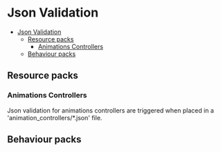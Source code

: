 # Json Validation

- [Json Validation](#json-validation)
  - [Resource packs](#resource-packs)
    - [Animations Controllers](#animations-controllers)
  - [Behaviour packs](#behaviour-packs)

## Resource packs

### Animations Controllers

Json validation for animations controllers are triggered when placed in a 'animation_controllers/*.json' file.

## Behaviour packs